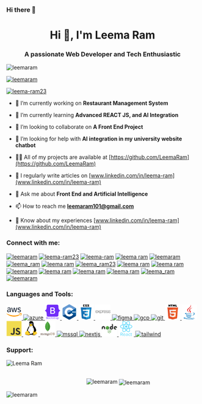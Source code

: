 ### Hi there 👋
<h1 align="center">Hi 👋, I'm Leema Ram</h1>
<h3 align="center">A passionate Web Developer and Tech Enthusiastic</h3>

<p align="left"> <img src="https://komarev.com/ghpvc/?username=leemaram&label=Profile%20views&color=0e75b6&style=flat" alt="leemaram" /> </p>

<p align="left"> <a href="https://github.com/ryo-ma/github-profile-trophy"><img src="https://github-profile-trophy.vercel.app/?username=leemaram" alt="leemaram" /></a> </p>

<p align="left"> <a href="https://twitter.com/leema-ram23" target="blank"><img src="https://img.shields.io/twitter/follow/leema-ram23?logo=twitter&style=for-the-badge" alt="leema-ram23" /></a> </p>

- 🔭 I’m currently working on **Restaurant Management System**

- 🌱 I’m currently learning **Advanced REACT JS, and AI Integration**

- 👯 I’m looking to collaborate on **A Front End Project**

- 🤝 I’m looking for help with **AI integration in my university website chatbot**

- 👨‍💻 All of my projects are available at [https://github.com/LeemaRam](https://github.com/LeemaRam)

- 📝 I regularly write articles on [www.linkedin.com/in/leema-ram](www.linkedin.com/in/leema-ram)

- 💬 Ask me about **Front End and Artificial Intelligence**

- 📫 How to reach me **leemaram101@gmail.com**

- 📄 Know about my experiences [www.linkedin.com/in/leema-ram](www.linkedin.com/in/leema-ram)

<h3 align="left">Connect with me:</h3>
<p align="left">
<a href="https://codepen.io/leemaram" target="blank"><img align="center" src="https://raw.githubusercontent.com/rahuldkjain/github-profile-readme-generator/master/src/images/icons/Social/codepen.svg" alt="leemaram" height="30" width="40" /></a>
<a href="https://twitter.com/leema-ram23" target="blank"><img align="center" src="https://raw.githubusercontent.com/rahuldkjain/github-profile-readme-generator/master/src/images/icons/Social/twitter.svg" alt="leema-ram23" height="30" width="40" /></a>
<a href="https://linkedin.com/in/leema-ram" target="blank"><img align="center" src="https://raw.githubusercontent.com/rahuldkjain/github-profile-readme-generator/master/src/images/icons/Social/linked-in-alt.svg" alt="leema-ram" height="30" width="40" /></a>
<a href="https://stackoverflow.com/users/leema ram" target="blank"><img align="center" src="https://raw.githubusercontent.com/rahuldkjain/github-profile-readme-generator/master/src/images/icons/Social/stack-overflow.svg" alt="leema ram" height="30" width="40" /></a>
<a href="https://codesandbox.com/leemaram" target="blank"><img align="center" src="https://raw.githubusercontent.com/rahuldkjain/github-profile-readme-generator/master/src/images/icons/Social/codesandbox.svg" alt="leemaram" height="30" width="40" /></a>
<a href="https://kaggle.com/leema_ram" target="blank"><img align="center" src="https://raw.githubusercontent.com/rahuldkjain/github-profile-readme-generator/master/src/images/icons/Social/kaggle.svg" alt="leema_ram" height="30" width="40" /></a>
<a href="https://fb.com/leema ram" target="blank"><img align="center" src="https://raw.githubusercontent.com/rahuldkjain/github-profile-readme-generator/master/src/images/icons/Social/facebook.svg" alt="leema ram" height="30" width="40" /></a>
<a href="https://instagram.com/leema_ram23" target="blank"><img align="center" src="https://raw.githubusercontent.com/rahuldkjain/github-profile-readme-generator/master/src/images/icons/Social/instagram.svg" alt="leema_ram23" height="30" width="40" /></a>
<a href="https://dribbble.com/leema ram" target="blank"><img align="center" src="https://raw.githubusercontent.com/rahuldkjain/github-profile-readme-generator/master/src/images/icons/Social/dribbble.svg" alt="leema ram" height="30" width="40" /></a>
<a href="https://www.behance.net/leema ram" target="blank"><img align="center" src="https://raw.githubusercontent.com/rahuldkjain/github-profile-readme-generator/master/src/images/icons/Social/behance.svg" alt="leema ram" height="30" width="40" /></a>
<a href="https://hashnode.com/leemaram" target="blank"><img align="center" src="https://raw.githubusercontent.com/rahuldkjain/github-profile-readme-generator/master/src/images/icons/Social/hashnode.svg" alt="leemaram" height="30" width="40" /></a>
<a href="https://medium.com/leema ram" target="blank"><img align="center" src="https://raw.githubusercontent.com/rahuldkjain/github-profile-readme-generator/master/src/images/icons/Social/medium.svg" alt="leema ram" height="30" width="40" /></a>
<a href="https://www.youtube.com/c/leema ram" target="blank"><img align="center" src="https://raw.githubusercontent.com/rahuldkjain/github-profile-readme-generator/master/src/images/icons/Social/youtube.svg" alt="leema ram" height="30" width="40" /></a>
<a href="https://www.hackerrank.com/leema ram" target="blank"><img align="center" src="https://raw.githubusercontent.com/rahuldkjain/github-profile-readme-generator/master/src/images/icons/Social/hackerrank.svg" alt="leema ram" height="30" width="40" /></a>
<a href="https://www.leetcode.com/leema_ram" target="blank"><img align="center" src="https://raw.githubusercontent.com/rahuldkjain/github-profile-readme-generator/master/src/images/icons/Social/leet-code.svg" alt="leema_ram" height="30" width="40" /></a>
<a href="https://discord.gg/leemaram" target="blank"><img align="center" src="https://raw.githubusercontent.com/rahuldkjain/github-profile-readme-generator/master/src/images/icons/Social/discord.svg" alt="leemaram" height="30" width="40" /></a>
</p>

<h3 align="left">Languages and Tools:</h3>
<p align="left"> <a href="https://aws.amazon.com" target="_blank" rel="noreferrer"> <img src="https://raw.githubusercontent.com/devicons/devicon/master/icons/amazonwebservices/amazonwebservices-original-wordmark.svg" alt="aws" width="40" height="40"/> </a> <a href="https://azure.microsoft.com/en-in/" target="_blank" rel="noreferrer"> <img src="https://www.vectorlogo.zone/logos/microsoft_azure/microsoft_azure-icon.svg" alt="azure" width="40" height="40"/> </a> <a href="https://getbootstrap.com" target="_blank" rel="noreferrer"> <img src="https://raw.githubusercontent.com/devicons/devicon/master/icons/bootstrap/bootstrap-plain-wordmark.svg" alt="bootstrap" width="40" height="40"/> </a> <a href="https://www.w3schools.com/cpp/" target="_blank" rel="noreferrer"> <img src="https://raw.githubusercontent.com/devicons/devicon/master/icons/cplusplus/cplusplus-original.svg" alt="cplusplus" width="40" height="40"/> </a> <a href="https://www.w3schools.com/css/" target="_blank" rel="noreferrer"> <img src="https://raw.githubusercontent.com/devicons/devicon/master/icons/css3/css3-original-wordmark.svg" alt="css3" width="40" height="40"/> </a> <a href="https://expressjs.com" target="_blank" rel="noreferrer"> <img src="https://raw.githubusercontent.com/devicons/devicon/master/icons/express/express-original-wordmark.svg" alt="express" width="40" height="40"/> </a> <a href="https://www.figma.com/" target="_blank" rel="noreferrer"> <img src="https://www.vectorlogo.zone/logos/figma/figma-icon.svg" alt="figma" width="40" height="40"/> </a> <a href="https://cloud.google.com" target="_blank" rel="noreferrer"> <img src="https://www.vectorlogo.zone/logos/google_cloud/google_cloud-icon.svg" alt="gcp" width="40" height="40"/> </a> <a href="https://git-scm.com/" target="_blank" rel="noreferrer"> <img src="https://www.vectorlogo.zone/logos/git-scm/git-scm-icon.svg" alt="git" width="40" height="40"/> </a> <a href="https://www.w3.org/html/" target="_blank" rel="noreferrer"> <img src="https://raw.githubusercontent.com/devicons/devicon/master/icons/html5/html5-original-wordmark.svg" alt="html5" width="40" height="40"/> </a> <a href="https://www.java.com" target="_blank" rel="noreferrer"> <img src="https://raw.githubusercontent.com/devicons/devicon/master/icons/java/java-original.svg" alt="java" width="40" height="40"/> </a> <a href="https://developer.mozilla.org/en-US/docs/Web/JavaScript" target="_blank" rel="noreferrer"> <img src="https://raw.githubusercontent.com/devicons/devicon/master/icons/javascript/javascript-original.svg" alt="javascript" width="40" height="40"/> </a> <a href="https://www.linux.org/" target="_blank" rel="noreferrer"> <img src="https://raw.githubusercontent.com/devicons/devicon/master/icons/linux/linux-original.svg" alt="linux" width="40" height="40"/> </a> <a href="https://www.mongodb.com/" target="_blank" rel="noreferrer"> <img src="https://raw.githubusercontent.com/devicons/devicon/master/icons/mongodb/mongodb-original-wordmark.svg" alt="mongodb" width="40" height="40"/> </a> <a href="https://www.microsoft.com/en-us/sql-server" target="_blank" rel="noreferrer"> <img src="https://www.svgrepo.com/show/303229/microsoft-sql-server-logo.svg" alt="mssql" width="40" height="40"/> </a> <a href="https://nextjs.org/" target="_blank" rel="noreferrer"> <img src="https://cdn.worldvectorlogo.com/logos/nextjs-2.svg" alt="nextjs" width="40" height="40"/> </a> <a href="https://nodejs.org" target="_blank" rel="noreferrer"> <img src="https://raw.githubusercontent.com/devicons/devicon/master/icons/nodejs/nodejs-original-wordmark.svg" alt="nodejs" width="40" height="40"/> </a> <a href="https://reactjs.org/" target="_blank" rel="noreferrer"> <img src="https://raw.githubusercontent.com/devicons/devicon/master/icons/react/react-original-wordmark.svg" alt="react" width="40" height="40"/> </a> <a href="https://tailwindcss.com/" target="_blank" rel="noreferrer"> <img src="https://www.vectorlogo.zone/logos/tailwindcss/tailwindcss-icon.svg" alt="tailwind" width="40" height="40"/> </a> </p>

<h3 align="left">Support:</h3>
<p><a href="https://www.buymeacoffee.com/Leema Ram "> <img align="left" src="https://cdn.buymeacoffee.com/buttons/v2/default-yellow.png" height="50" width="210" alt="Leema Ram " /></a></p><br><br>

<p><img align="left" src="https://github-readme-stats.vercel.app/api/top-langs?username=leemaram&show_icons=true&locale=en&layout=compact" alt="leemaram" /></p>

<p>&nbsp;<img align="center" src="https://github-readme-stats.vercel.app/api?username=leemaram&show_icons=true&locale=en" alt="leemaram" /></p>

<p><img align="center" src="https://github-readme-streak-stats.herokuapp.com/?user=leemaram&" alt="leemaram" /></p>

<!--
**LeemaRam/LeemaRam** is a ✨ _special_ ✨ repository because its `README.md` (this file) appears on your GitHub profile.

Here are some ideas to get you started:

- 🔭 I’m currently working on ...
- 🌱 I’m currently learning ...
- 👯 I’m looking to collaborate on ...
- 🤔 I’m looking for help with ...
- 💬 Ask me about ...
- 📫 How to reach me: ...
- 😄 Pronouns: ...
- ⚡ Fun fact: ...
-->
